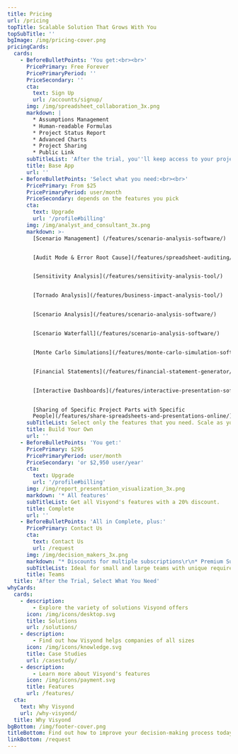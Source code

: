 ```yaml
---
title: Pricing
url: /pricing
topTitle: Scalable Solution That Grows With You
topSubTitle: ''
bgImage: /img/pricing-cover.png
pricingCards:
  cards:
    - BeforeBulletPoints: 'You get:<br><br>'
      PricePrimary: Free Forever
      PricePrimaryPeriod: ''
      PriceSecondary: ''
      cta:
        text: Sign Up
        url: /accounts/signup/
      img: /img/spreadsheet_collaboration_3x.png
      markdown: |
        * Assumptions Management
        * Human-readable Formulas
        * Project Status Report
        * Advanced Charts
        * Project Sharing
        * Public Link
      subTitleList: 'After the trial, you''ll keep access to your projects and data.'
      title: Base App
      url: ''
    - BeforeBulletPoints: 'Select what you need:<br><br>'
      PricePrimary: From $25
      PricePrimaryPeriod: user/month
      PriceSecondary: depends on the features you pick
      cta:
        text: Upgrade
        url: '/profile#billing'
      img: /img/analyst_and_consultant_3x.png
      markdown: >-
        [Scenario Management] (/features/scenario-analysis-software/)


        [Audit Mode & Error Root Cause](/features/spreadsheet-auditing/)


        [Sensitivity Analysis](/features/sensitivity-analysis-tool/)


        [Tornado Analysis](/features/business-impact-analysis-tool/)


        [Scenario Analysis](/features/scenario-analysis-software/)


        [Scenario Waterfall](/features/scenario-analysis-software/)


        [Monte Carlo Simulations](/features/monte-carlo-simulation-software/)


        [Financial Statements](/features/financial-statement-generator/)


        [Interactive Dashboards](/features/interactive-presentation-software/)


        [Sharing of Specific Project Parts with Specific
        People](/features/share-spreadsheets-and-presentations-online/)
      subTitleList: Select only the features that you need. Scale as your team grows.
      title: Build Your Own
      url: ''
    - BeforeBulletPoints: 'You get:'
      PricePrimary: $295
      PricePrimaryPeriod: user/month
      PriceSecondary: 'or $2,950 user/year'
      cta:
        text: Upgrade
        url: '/profile#billing'
      img: /img/report_presentation_visualization_3x.png
      markdown: '* All features'
      subTitleList: Get all Visyond's features with a 20% discount.
      title: Complete
      url: ''
    - BeforeBulletPoints: 'All in Complete, plus:'
      PricePrimary: Contact Us
      cta:
        text: Contact Us
        url: /request
      img: /img/decision_makers_3x.png
      markdown: "* Discounts for multiple subscriptions\r\n* Premium Support\r\n* Customizations\r\n* Integrations\r\n* On-premise Installation\r\n* Whitelabeling"
      subTitleList: Ideal for small and large teams with unique requirements.
      title: Teams
  title: 'After the Trial, Select What You Need'
whyCards:
  cards:
    - description:
        - Explore the variety of solutions Visyond offers
      icon: /img/icons/desktop.svg
      title: Solutions
      url: /solutions/
    - description:
        - Find out how Visyond helps companies of all sizes
      icon: /img/icons/knowledge.svg
      title: Case Studies
      url: /casestudy/
    - description:
        - Learn more about Visyond's features
      icon: /img/icons/payment.svg
      title: Features
      url: /features/
  cta:
    text: Why Visyond
    url: /why-visyond/
  title: Why Visyond
bgBottom: /img/footer-cover.png
titleBottom: Find out how to improve your decision-making process today
linkBottom: /request
---
```


